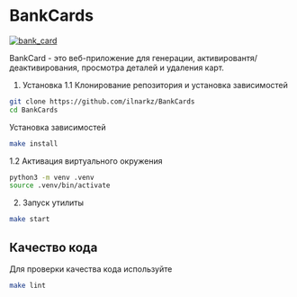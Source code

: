 # BankCards

[![bank_card](https://github.com/ilnarkz/BankCards/actions/workflows/ci.yaml/badge.svg)](https://github.com/ilnarkz/BankCards/actions/workflows/ci.yaml)

BankCard - это веб-приложение для генерации, активировантя/деактивирования, просмотра деталей и удаления карт.

1. Установка
1.1 Клонирование репозитория и установка зависимостей

```bash
git clone https://github.com/ilnarkz/BankCards
cd BankCards
```

Установка зависимостей

```bash
make install
```


1.2 Активация виртуального окружения

```bash
python3 -m venv .venv
source .venv/bin/activate
```

2. Запуск утилиты

```bash
make start
```

## Качество кода

Для проверки качества кода используйте

```bash
make lint
```